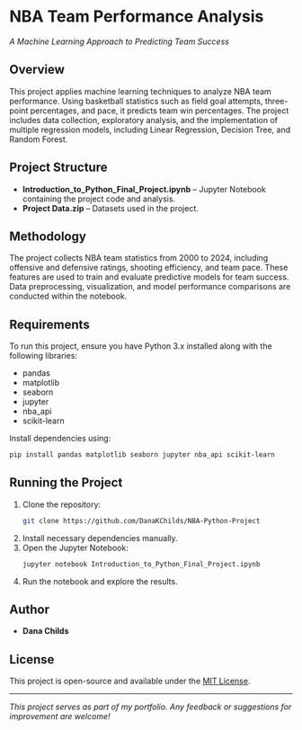 # NBA Team Performance Analysis

*A Machine Learning Approach to Predicting Team Success*

## Overview

This project applies machine learning techniques to analyze NBA team performance. Using basketball statistics such as field goal attempts, three-point percentages, and pace, it predicts team win percentages. The project includes data collection, exploratory analysis, and the implementation of multiple regression models, including Linear Regression, Decision Tree, and Random Forest.

## Project Structure

- **Introduction_to_Python_Final_Project.ipynb** – Jupyter Notebook containing the project code and analysis.
- **Project Data.zip** – Datasets used in the project.

## Methodology

The project collects NBA team statistics from 2000 to 2024, including offensive and defensive ratings, shooting efficiency, and team pace. These features are used to train and evaluate predictive models for team success. Data preprocessing, visualization, and model performance comparisons are conducted within the notebook.

## Requirements

To run this project, ensure you have Python 3.x installed along with the following libraries:

- pandas
- matplotlib
- seaborn
- jupyter
- nba_api
- scikit-learn

Install dependencies using:
```bash
pip install pandas matplotlib seaborn jupyter nba_api scikit-learn
```

## Running the Project

1. Clone the repository:
   ```bash
   git clone https://github.com/DanaKChilds/NBA-Python-Project
   ```
2. Install necessary dependencies manually.
3. Open the Jupyter Notebook:
   ```bash
   jupyter notebook Introduction_to_Python_Final_Project.ipynb
   ```
4. Run the notebook and explore the results.

## Author

- **Dana Childs**

## License

This project is open-source and available under the [MIT License](LICENSE).

---
*This project serves as part of my portfolio. Any feedback or suggestions for improvement are welcome!*
